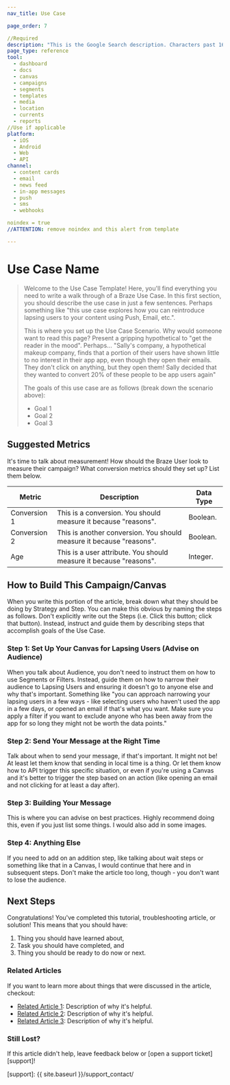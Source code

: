 ```yaml
---
nav_title: Use Case

page_order: 7

//Required
description: "This is the Google Search description. Characters past 160 get truncated, keep it brief." 
page_type: reference
tool:
  - dashboard
  - docs
  - canvas
  - campaigns
  - segments
  - templates
  - media
  - location 
  - currents
  - reports
//Use if applicable
platform: 
  - iOS
  - Android
  - Web
  - API
channel: 
  - content cards
  - email
  - news feed
  - in-app messages
  - push
  - sms
  - webhooks

noindex = true 
//ATTENTION: remove noindex and this alert from template

---
```


# Use Case Name

> Welcome to the Use Case Template! Here, you'll find everything you need to write a walk through of a Braze Use Case. In this first section, you should describe the use case in just a few sentences. Perhaps something like "this use case explores how you can reintroduce lapsing users to your content using Push, Email, etc.".
>
> This is where you set up the Use Case Scenario. Why would someone want to read this page? Present a gripping hypothetical to "get the reader in the mood". Perhaps... "Sally's company, a hypothetical makeup company, finds that a portion of their users have shown little to no interest in their app app, even though they open their emails. They don't click on anything, but they open them! Sally decided that they wanted to convert 20% of these people to be app users again"
>
> The goals of this use case are as follows (break down the scenario above):
> - Goal 1
> - Goal 2
> - Goal 3

## Suggested Metrics

It's time to talk about measurement! How should the Braze User look to measure their campaign? What conversion metrics should they set up? List them below.

| Metric | Description | Data Type |
| ------ | ----------- | --------- |
| Conversion 1 | This is a conversion. You should measure it because "reasons". | Boolean. |
| Conversion 2 | This is another conversion. You should measure it because "reasons". | Boolean. |
| Age | This is a user attribute. You should measure it because "reasons". | Integer. |

## How to Build This Campaign/Canvas

When you write this portion of the article, break down what they should be doing by Strategy and Step. You can make this obvious by naming the steps as follows. Don't explicitly write out the Steps (i.e. Click this button; click that button). Instead, instruct and guide them by describing steps that accomplish goals of the Use Case.

### Step 1: Set Up Your Canvas for Lapsing Users (Advise on Audience)

When you talk about Audience, you don't need to instruct them on how to use Segments or Filters. Instead, guide them on how to narrow their audience to Lapsing Users and ensuring it doesn't go to anyone else and why that's important. Something like "you can approach narrowing your lapsing users in a few ways - like selecting users who haven't used the app in a few days, or opened an email if that's what you want. Make sure you apply a filter if you want to exclude anyone who has been away from the app for so long they might not be worth the data points."

### Step 2: Send Your Message at the Right Time

Talk about when to send your message, if that's important. It might not be! At least let them know that sending in local time is a thing. Or let them know how to API trigger this specific situation, or even if you're using a Canvas and it's better to trigger the step based on an action (like opening an email and not clicking for at least a day after).

### Step 3: Building Your Message

This is where you can advise on best practices. Highly recommend doing this, even if you just list some things. I would also add in some images.

### Step 4: Anything Else

If you need to add on an addition step, like talking about wait steps or something like that in a Canvas, I would continue that here and in subsequent steps. Don't make the article too long, though - you don't want to lose the audience.


## Next Steps

Congratulations! You've completed this tutorial, troubleshooting article, or solution! This means that you should have:
1. Thing you should have learned about,
2. Task you should have completed, and
3. Thing you should be ready to do now or next.

### Related Articles

If you want to learn more about things that were discussed in the article, checkout:
- [Related Article 1](#solution-1): Description of why it's helpful.
- [Related Article 2](#solution-2): Description of why it's helpful.
- [Related Article 3](#solution-3): Description of why it's helpful.

### Still Lost?

If this article didn't help, leave feedback below or [open a support ticket][support]!

[support]: {{ site.baseurl }}/support_contact/
